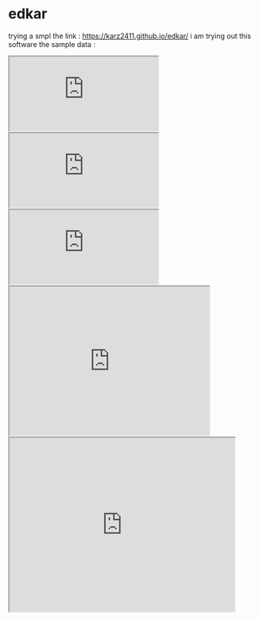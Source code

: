 # edkar
trying a smpl
the link : https://karz2411.github.io/edkar/ 
i am trying out this software
the sample data : 
<iframe src="https://docs.google.com/spreadsheets/d/1pgrWWllX8rPURjh67SpfA5IPorHG2E2m5-eFU8TLGGs/pubhtml?widget=true&amp;headers=false"></iframe>
<iframe src="https://docs.google.com/spreadsheets/d/1AZWpcl-_p-9bj5dvqbAIWNmkclxeIjt2pjHNeoqSIOo/pubhtml?widget=true&amp;headers=false"></iframe>
<iframe src="https://docs.google.com/spreadsheets/d/1QRJyOdjzVpE_7JYJ1rzAnNOPYMcFpWJ-gjwg01fa0gg/pubhtml?widget=true&amp;headers=false"></iframe>
<iframe src="http://bl.ocks.org/d/8698f706bcec8f246c8da6e2087946cf/"width="80%" height="300""> </iframe>
<iframe src="https://karz2411.github.io/karzleafmap/" width="90%" height="350"></iframe>
